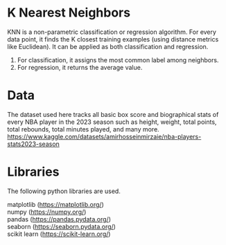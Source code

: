 # K Nearest Neighbors

KNN is a non-parametric classification or regression algorithm. For every data point, it finds the K closest training examples (using distance metrics like Euclidean). It can be applied as both classification and regression.
1. For classification, it assigns the most common label among neighbors.
2. For regression, it returns the average value.

# Data

The dataset used here tracks all basic box score and biographical stats of every NBA player in the 2023 season such as height, weight, total points, total rebounds, total minutes played, and many more. https://www.kaggle.com/datasets/amirhosseinmirzaie/nba-players-stats2023-season

# Libraries
The following python libraries are used.

matplotlib (https://matplotlib.org/)  
numpy (https://numpy.org/)  
pandas (https://pandas.pydata.org/)  
seaborn (https://seaborn.pydata.org/)  
scikit learn (https://scikit-learn.org/)  
